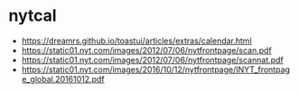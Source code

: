 # nytcal

- https://dreamrs.github.io/toastui/articles/extras/calendar.html
- https://static01.nyt.com/images/2012/07/06/nytfrontpage/scan.pdf
- https://static01.nyt.com/images/2012/07/06/nytfrontpage/scannat.pdf
- https://static01.nyt.com/images/2016/10/12/nytfrontpage/INYT_frontpage_global.20161012.pdf
